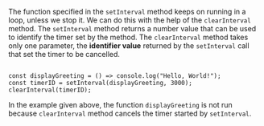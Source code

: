 The function specified in the `setInterval`
method keeps on running in a loop,
unless we stop it.
We can do this with the help of the `clearInterval` method.
The `setInterval` method returns a number value
that can be used to identify the timer set by the method.
The `clearInterval` method takes only one parameter,
the **identifier value** returned by the `setInterval` call
that set the timer to be cancelled.

<codeblock language="javascript" type="lesson">
<code>
const displayGreeting = () => console.log("Hello, World!");
const timerID = setInterval(displayGreeting, 3000);
clearInterval(timerID);
</code>
</codeblock>

In the example given above,
the function `displayGreeting` is
not run because `clearInterval`
method cancels the timer started
by `setInterval`.

